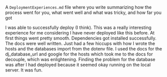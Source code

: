A `DeploymentExperiences.md` file where you write summarizing how the process went for you, what went well and what was tricky, and how far you got

I was able to successfully deploy (I think). This was a really interesting experience for me considering I have never deployed like this before. At first things went pretty smooth. Dependencies got installed successfully. The docs were well written. Just had a few hiccups with how I wrote the hosts and the databases import from the dotenv file. I used the docs for the dj_database_url and google for the hosts which took me to the docs for decouple, which was enlightening. Finding the problem for the database was after I had deployed because it seemed okay running on the local server. It was fun.